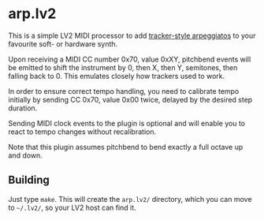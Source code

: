 # arp.lv2

This is a simple LV2 MIDI processor to add [tracker-style arpeggiatos](https://youtu.be/OmeuhvYoij0?t=93)
to your favourite soft- or hardware synth.

Upon receiving a MIDI CC number 0x70, value 0xXY, pitchbend events will be emitted to shift the instrument by
0, then X, then Y, semitones, then falling back to 0. This emulates closely how trackers used to work.

In order to ensure correct tempo handling, you need to calibrate tempo initially by sending CC 0x70, value 0x00
twice, delayed by the desired step duration.

Sending MIDI clock events to the plugin is optional and will enable you to react to tempo changes without
recalibration.

Note that this plugin assumes pitchbend to bend exactly a full octave up and down.

## Building

Just type `make`. This will create the `arp.lv2/` directory, which you can move to `~/.lv2/`, so your LV2 host
can find it.
